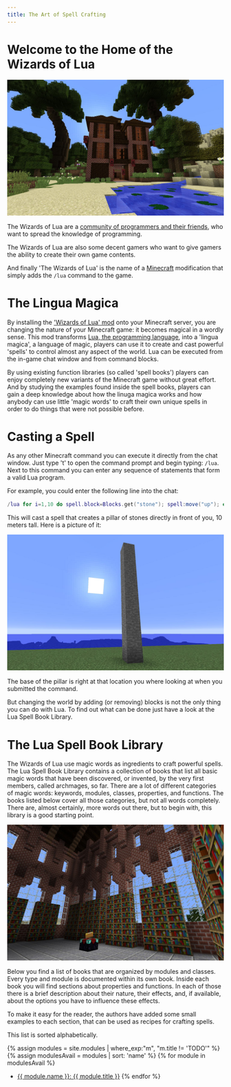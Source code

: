 ```yaml
---
title: The Art of Spell Crafting
---
```

# Welcome to the Home of the Wizards of Lua

![Manison](images/manison.jpg)

The Wizards of Lua are a [community of programmers and their friends](members.md),
who want to spread the knowledge of programming.

The Wizards of Lua are also some decent gamers
who want to give gamers the ability to create their own game contents.

And finally 'The Wizards of Lua' is the name of a [Minecraft](https://minecraft.net/de-de/)
modification that simply adds the `/lua` command to the game.

# The Lingua Magica
By installing the ['Wizards of Lua' mod](https://github.com/wizards-of-lua/wizards-of-lua)
onto your Minecraft server, you are changing the nature of your Minecraft
game: it becomes magical in a wordly sense.
This mod transforms [Lua, the programming language](https://www.lua.org),
into a 'lingua magica', a language of magic, players can use it to create and cast powerful 'spells' to control almost any aspect of the world.
Lua can be executed from the in-game chat window and from command blocks.

By using existing function libraries (so called 'spell books') players can enjoy
completely new variants of the Minecraft game without great effort.
And by studying the examples found inside the spell books,
players can gain a deep knowledge about how the linuga magica works
and how anybody can use little 'magic words' to craft their own unique spells
in order to do things that were not possible before.

# Casting a Spell
As any other Minecraft command you can execute it directly from the chat
window.
Just type 't' to open the command prompt and begin typing: `/lua`.
Next to this command you can enter any sequence of statements that form
a valid Lua program.




For example, you could enter the following line into the chat:
```lua
/lua for i=1,10 do spell.block=Blocks.get("stone"); spell:move("up"); end
```
This will cast a spell that creates a pillar of stones directly in front of you,
10 meters tall. Here is a picture of it:

![Pillar of Stone](images/pillar-of-stone.jpg)

The base of the pillar is right at that location you where looking at when you
submitted the command.

But changing the world by adding (or removing) blocks is not the only thing
you can do with Lua.
To find out what can be done just have a look at the Lua Spell Book Library.

# The Lua Spell Book Library
The Wizards of Lua use magic words as ingredients to craft powerful spells.
The Lua Spell Book Library contains a collection of books that list all basic
magic words that have been discovered, or invented, by the very first members,
called archmages, so far.
There are a lot of different categories of magic words:
keywords, modules, classes, properties, and functions.
The books listed below cover all those categories, but not all words completely.
There are, almost certainly, more words out there, but to begin with, this library
is a good starting point.

![Library of Lua](images/library-of-lua.jpg)

Below you find a list of books that are organized by modules and classes.
Every type and module is documented within its own book.
Inside each book you will find sections about properties and functions.
In each of those there is a brief description about their nature, their effects,
and, if available, about the options you have to influence these effects.

To make it easy for the reader, the authors have added some small examples to
each section, that can be used as recipes for crafting spells.

This list is sorted alphabetically.

{% assign modules = site.modules | where_exp:"m", "m.title != 'TODO'" %}
{% assign modulesAvail = modules | sort: 'name' %}
{% for module in modulesAvail %}
* <a href="{{ module.url }}">{{ module.name }}: {{ module.title }}</a>
{% endfor %}
